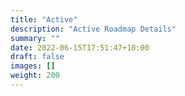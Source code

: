 ```yaml
---
title: "Active"
description: "Active Roadmap Details"
summary: ""
date: 2022-06-15T17:51:47+10:00
draft: false
images: []
weight: 200
---
```

